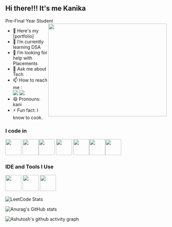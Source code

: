 ## Hi there!!!  It's me Kanika

Pre-Final Year Student
<img align="right" width="370" height="290" src="https://cdn.dribbble.com/users/1857592/screenshots/3848396/character-typing.gif">
- 🔭 Here's my [portfolio]                                                
- 🌱 I’m currently learning DSA
- 🤔 I’m looking for help with Placements 
- 💬 Ask me about Tech
- 📫 How to reach me :
<br />[<img src="https://img.shields.io/badge/LinkedIn-0077B5?style=for-the-badge&logo=linkedin&logoColor=white" />](https://www.linkedin.com/in/kanika-b-405373255/)  [<img src="https://img.shields.io/badge/Gmail-D14836?style=for-the-badge&logo=gmail&logoColor=white"/>]()
- 😄 Pronouns: kani
- ⚡ Fun fact: I know to cook.

### I code in
<img height="50" width="50" src="https://img.icons8.com/color/48/000000/python.png" /> <img height="50" width="50" src="https://img.icons8.com/color/48/000000/c-programming.png" /><img height="50" width="50" src="https://img.icons8.com/color/48/000000/java-coffee-cup-logo.png" /> <img height="50" width="50" src="https://img.icons8.com/color/48/000000/html-5.png" /> <img height="50" width="50" src="https://img.icons8.com/color/48/000000/css3.png" /><img height="50" width="50" src="https://img.icons8.com/color/48/000000/javascript.png"/><img height="50" width="50" src="https://img.icons8.com/color/48/000000/mysql-logo.png"/>
### IDE and Tools I Use
<img height="50" width="50" src="https://img.icons8.com/color/48/000000/visual-studio-code-2019.png"/> <img height="50" width="50" src="https://img.icons8.com/color/50/000000/git.png"/> <img height="50" width="50" src="https://img.icons8.com/color/48/000000/figma--v1.png"/> 

![LeetCode Stats](https://leetcard.jacoblin.cool/kanikabaskar?theme=dark&font=Buda)

![Anurag's GitHub stats](https://github-readme-stats.vercel.app/api?username=kanikabaskar&show_icons=true&theme=dark)

![Ashutosh's github activity graph](https://github-readme-activity-graph.vercel.app/graph?username=kanikabaskar&bg_color=0d0c0d&color=fffaff&line=e506d6&point=f4f3f3&area=true&hide_border=true)

